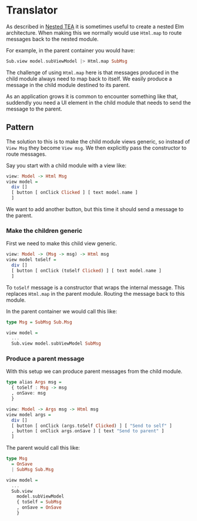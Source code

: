 # Translator

As described in [Nested TEA](./nested-tea.html) it is sometimes useful to create a nested Elm architecture. When making this we normally would use `Html.map` to route messages back to the nested module.

For example, in the parent container you would have:

```haskell
Sub.view model.subViewModel |> Html.map SubMsg
```

The challenge of using `Html.map` here is that messages produced in the child module always need to map back to itself. We easily produce a message in the child module destined to its parent.

As an application grows it is common to encounter something like that, suddendly you need a UI element in the child module that needs to send the message to the parent.

## Pattern

The solution to this is to make the child module views generic, so instead of `View Msg` they become `View msg`. We then explicitly pass the constructor to route messages.

Say you start with a child module with a view like:

```haskell
view: Model -> Html Msg
view model =
  div []
  [ button [ onClick Clicked ] [ text model.name ]
  ]
```

We want to add another button, but this time it should send a message to the parent.

### Make the children generic

First we need to make this child view generic.

```haskell
view: Model -> (Msg -> msg) -> Html msg
view model toSelf =
  div []
  [ button [ onClick (toSelf Clicked) ] [ text model.name ]
  ]
```

To `toSelf` message is a constructor that wraps the internal message. This replaces `Html.map` in the parent module. Routing the message back to this module.

In the parent container we would call this like:

```haskell
type Msg = SubMsg Sub.Msg

view model =
  ...
  Sub.view model.subViewModel SubMsg
```

### Produce a parent message

With this setup we can produce parent messages from the child module.

```haskell
type alias Args msg =
  { toSelf : Msg -> msg
  , onSave: msg
  }

view: Model -> Args msg -> Html msg
view model args =
  div []
  [ button [ onClick (args.toSelf Clicked) ] [ "Send to self" ]
  , button [ onClick args.onSave ] [ text "Send to parent" ]
  ]
```

The parent would call this like:

```haskell
type Msg
  = OnSave
  | SubMsg Sub.Msg

view model =
  ...
  Sub.view
    model.subViewModel
    { toSelf = SubMsg
    , onSave = OnSave
    }
```
